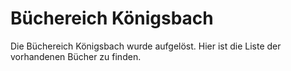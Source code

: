 # Büchereich Königsbach

Die Büchereich Königsbach wurde aufgelöst. Hier ist die Liste der vorhandenen Bücher zu finden.

